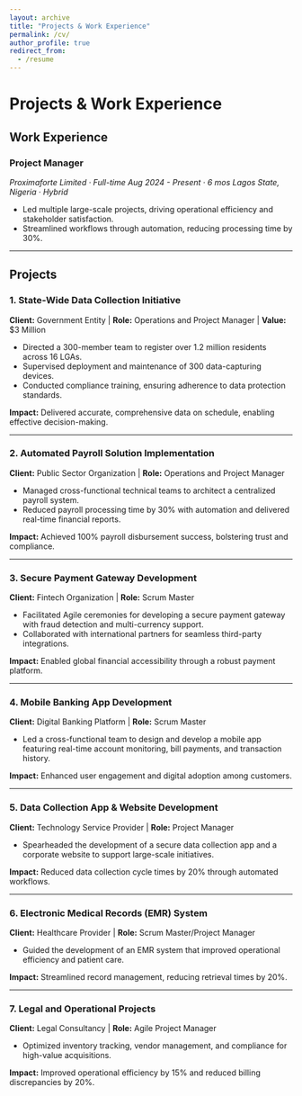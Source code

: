 ```yaml
---
layout: archive
title: "Projects & Work Experience"
permalink: /cv/
author_profile: true
redirect_from:
  - /resume
---
```


# Projects & Work Experience  

## **Work Experience**  

### **Project Manager**  
<address>
Proximaforte Limited · Full-time  
Aug 2024 - Present · 6 mos  
Lagos State, Nigeria · Hybrid  
</address>  

- Led multiple large-scale projects, driving operational efficiency and stakeholder satisfaction.  
- Streamlined workflows through automation, reducing processing time by 30%.  

---

## **Projects**  

### **1. State-Wide Data Collection Initiative**  
**Client:** Government Entity | **Role:** Operations and Project Manager | **Value:** $3 Million  

- Directed a 300-member team to register over 1.2 million residents across 16 LGAs.  
- Supervised deployment and maintenance of 300 data-capturing devices.  
- Conducted compliance training, ensuring adherence to data protection standards.  

**Impact:** Delivered accurate, comprehensive data on schedule, enabling effective decision-making.  

---

### **2. Automated Payroll Solution Implementation**  
**Client:** Public Sector Organization | **Role:** Operations and Project Manager  

- Managed cross-functional technical teams to architect a centralized payroll system.  
- Reduced payroll processing time by 30% with automation and delivered real-time financial reports.  

**Impact:** Achieved 100% payroll disbursement success, bolstering trust and compliance.  

---

### **3. Secure Payment Gateway Development**  
**Client:** Fintech Organization | **Role:** Scrum Master  

- Facilitated Agile ceremonies for developing a secure payment gateway with fraud detection and multi-currency support.  
- Collaborated with international partners for seamless third-party integrations.  

**Impact:** Enabled global financial accessibility through a robust payment platform.  

---

### **4. Mobile Banking App Development**  
**Client:** Digital Banking Platform | **Role:** Scrum Master  

- Led a cross-functional team to design and develop a mobile app featuring real-time account monitoring, bill payments, and transaction history.  

**Impact:** Enhanced user engagement and digital adoption among customers.  

---

### **5. Data Collection App & Website Development**  
**Client:** Technology Service Provider | **Role:** Project Manager  

- Spearheaded the development of a secure data collection app and a corporate website to support large-scale initiatives.  

**Impact:** Reduced data collection cycle times by 20% through automated workflows.  

---

### **6. Electronic Medical Records (EMR) System**  
**Client:** Healthcare Provider | **Role:** Scrum Master/Project Manager  

- Guided the development of an EMR system that improved operational efficiency and patient care.  

**Impact:** Streamlined record management, reducing retrieval times by 20%.  

---

### **7. Legal and Operational Projects**  
**Client:** Legal Consultancy | **Role:** Agile Project Manager  

- Optimized inventory tracking, vendor management, and compliance for high-value acquisitions.  

**Impact:** Improved operational efficiency by 15% and reduced billing discrepancies by 20%.  

<!-- ---
layout: archive
title: "Work Experience"
permalink: /cv/
author_profile: true
redirect_from:
  - /resume
---

{% include base_path %}

### Project Manager
<address>
  Proximaforte Limited · Full-time<br /> Aug 2024 - Present · 6 mos<br /> Lagos State, Nigeria · Hybrid
</address> -->